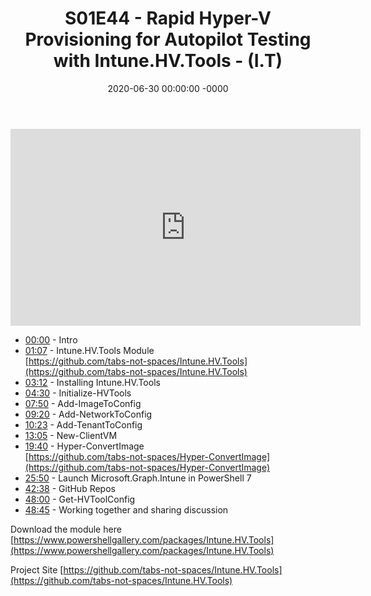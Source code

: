 ﻿---
layout: post
title: "S01E44 - Rapid Hyper-V Provisioning for Autopilot Testing with Intune.HV.Tools - (I.T)"
date: 2020-06-30 00:00:00 -0000
categories:
---

<iframe loading="lazy" width="560" height="315" src="https://www.youtube.com/embed/cBSeBb0CIRs" title="YouTube video player" frameborder="0" allow="accelerometer; autoplay; clipboard-write; encrypted-media; gyroscope; picture-in-picture" allowfullscreen></iframe>

- [00:00](https://www.youtube.com/watch?v=cBSeBb0CIRs&t=0s) - Intro  
- [01:07](https://www.youtube.com/watch?v=cBSeBb0CIRs&t=67s) - Intune.HV.Tools Module  
[https://github.com/tabs-not-spaces/Intune.HV.Tools](https://github.com/tabs-not-spaces/Intune.HV.Tools)  
- [03:12](https://www.youtube.com/watch?v=cBSeBb0CIRs&t=192s) - Installing Intune.HV.Tools  
- [04:30](https://www.youtube.com/watch?v=cBSeBb0CIRs&t=270s) - Initialize-HVTools  
- [07:50](https://www.youtube.com/watch?v=cBSeBb0CIRs&t=470s) - Add-ImageToConfig  
- [09:20](https://www.youtube.com/watch?v=cBSeBb0CIRs&t=560s) - Add-NetworkToConfig  
- [10:23](https://www.youtube.com/watch?v=cBSeBb0CIRs&t=623s) - Add-TenantToConfig  
- [13:05](https://www.youtube.com/watch?v=cBSeBb0CIRs&t=785s) - New-ClientVM  
- [19:40](https://www.youtube.com/watch?v=cBSeBb0CIRs&t=1180s) - Hyper-ConvertImage  
[https://github.com/tabs-not-spaces/Hyper-ConvertImage](https://github.com/tabs-not-spaces/Hyper-ConvertImage)  
- [25:50](https://www.youtube.com/watch?v=cBSeBb0CIRs&t=1550s) - Launch Microsoft.Graph.Intune in PowerShell 7  
- [42:38](https://www.youtube.com/watch?v=cBSeBb0CIRs&t=2558s) - GitHub Repos  
- [48:00](https://www.youtube.com/watch?v=cBSeBb0CIRs&t=2880s) - Get-HVToolConfig  
- [48:45](https://www.youtube.com/watch?v=cBSeBb0CIRs&t=2925s) - Working together and sharing discussion  

Download the module here
[https://www.powershellgallery.com/packages/Intune.HV.Tools](https://www.powershellgallery.com/packages/Intune.HV.Tools)

Project Site
[https://github.com/tabs-not-spaces/Intune.HV.Tools](https://github.com/tabs-not-spaces/Intune.HV.Tools)

